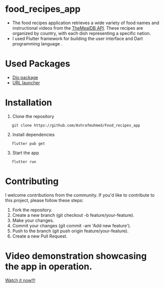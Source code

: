 # food_recipes_app
- The food recipes application retrieves a wide variety of food names and instructional videos from the [TheMealDB API](https://www.themealdb.com/api.php). These recipes are organized by country, with each dish representing a specific nation.
- I used Flutter framework for building the user interface and Dart programming language .
#  Used Packages
- [Dio package](https://github.com/cfug/dio/tree/main/dio)
- [URL launcher](https://github.com/flutter/packages/tree/main/packages/url_launcher/url_launcher)
# Installation
1. Clone the repository
```
   git clone https://github.com/Ashrafmuhmed/Food_recipes_app
```
2. Install dependencies
```
   flutter pub get
```
3. Start the app
```
   flutter run
```

# Contributing 
I welcome contributions from the community. If you'd like to contribute to this project, please follow these steps:
1. Fork the repository.
2. Create a new branch (git checkout -b feature/your-feature).
3. Make your changes.
4. Commit your changes (git commit -am 'Add new feature').
5. Push to the branch (git push origin feature/your-feature).
6. Create a new Pull Request.
# Video demonstration showcasing the app in operation.
[Watch it now!!!](https://youtu.be/2mODHMy82lE?si=PYeXZmpRfYhbVQqt)

